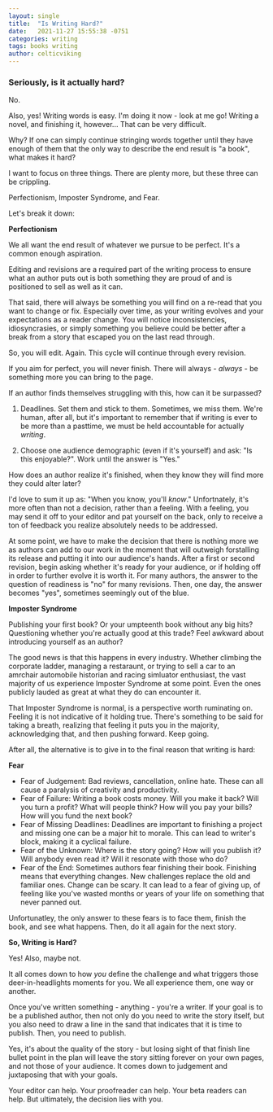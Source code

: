 ```yaml
---
layout: single
title:  "Is Writing Hard?"
date:   2021-11-27 15:55:38 -0751
categories: writing
tags: books writing
author: celticviking
---
```

### Seriously, is it actually hard?

No.

Also, yes! Writing words is easy. I'm doing it now - look at me go! Writing a novel, and finishing it, however... That can be very difficult.

Why? If one can simply continue stringing words together until they have enough of them that the only way to describe the end result is "a book", what makes it hard?

I want to focus on three things. There are plenty more, but these three can be crippling.

Perfectionism, Imposter Syndrome, and Fear.

Let's break it down:

**Perfectionism** 

We all want the end result of whatever we pursue to be perfect. It's a common enough aspiration.

Editing and revisions are a required part of the writing process to ensure what an author puts out is both something they are proud of and is positioned to sell as well as it can.

That said, there will always be something you will find on a re-read that you want to change or fix. Especially over time, as your writing evolves and your expectations as a reader change. You will notice inconsistencies, idiosyncrasies, or simply something you believe could be better after a break from a story that escaped you on the last read through. 

So, you will edit. Again. This cycle will continue through every revision.

If you aim for perfect, you will never finish. There will always - *always* - be something more you can bring to the page.

If an author finds themselves struggling with this, how can it be surpassed?

1) Deadlines. Set them and stick to them. Sometimes, we miss them. We're human, after all, but it's important to remember that if writing is ever to be more than a pasttime, we must be held accountable for actually *writing*.

2) Choose one audience demographic (even if it's yourself) and ask: "Is this enjoyable?". Work until the answer is "Yes."

How does an author realize it's finished, when they know they will find more they could alter later?

I'd love to sum it up as: "When you know, you'll *know*." Unfortnately, it's more often than not a decision, rather than a feeling. With a feeling, you may send it off to your editor and pat yourself on the back, only to receive a ton of feedback you realize absolutely needs to be addressed.

At some point, we have to make the decision that there is nothing more we as authors can add to our work in the moment that will outweigh forstalling its release and putting it into our audience's hands. After a first or second revision, begin asking whether it's ready for your audience, or if holding off in order to further evolve it is worth it. For many authors, the answer to the question of readiness is "no" for many revisions. Then, one day, the answer becomes "yes", sometimes seemingly out of the blue.

**Imposter Syndrome**

Publishing your first book? Or your umpteenth book without any big hits? Questioning whether you're actually good at this trade? Feel awkward about introducing yourself as an author?

The good news is that this happens in every industry. Whether climbing the corporate ladder, managing a restaraunt, or trying to sell a car to an amrchair automobile historian and racing simluator enthusiast, the vast majority of us experience Imposter Syndrome at some point. Even the ones publicly lauded as great at what they do can encounter it.

That Imposter Syndrome is normal, is a perspective worth ruminating on. Feeling it is not indicative of it holding true. There's something to be said for taking a breath, realizing that feeling it puts you in the majority, acknowledging that, and then pushing forward. Keep going. 

After all, the alternative is to give in to the final reason that writing is hard:

**Fear**

* Fear of Judgement: Bad reviews, cancellation, online hate. These can all cause a paralysis of creativity and productivity.
* Fear of Failure: Writing a book costs money. Will you make it back? Will you turn a profit? What will people think? How will you pay your bills? How will you fund the next book? 
* Fear of Missing Deadlines: Deadlines are important to finishing a project and missing one can be a major hit to morale. This can lead to writer's block, making it a cyclical failure.
* Fear of the Unknown: Where is the story going? How will you publish it? Will anybody even read it? Will it resonate with those who do?
* Fear of the End: Sometimes authors fear finishing their book. Finishing means that everything changes. New challenges replace the old and familiar ones. Change can be scary. It can lead to a fear of giving up, of feeling like you've wasted months or years of your life on something that never panned out.

Unfortunatley, the only answer to these fears is to face them, finish the book, and see what happens. Then, do it all again for the next story.

**So, Writing is Hard?**

Yes! Also, maybe not.

It all comes down to how *you* define the challenge and what triggers those deer-in-headlights moments for you. We all experience them, one way or another.

Once you've written something - anything - you're a writer. If your goal is to be a published author, then not only do you need to write the story itself, but you also need to draw a line in the sand that indicates that it is time to publish. Then, you need to publish. 

Yes, it's about the quality of the story - but losing sight of that finish line bullet point in the plan will leave the story sitting forever on your own pages, and not those of your audience. It comes down to judgement and juxtaposing that with your goals.

Your editor can help. Your proofreader can help. Your beta readers can help. But ultimately, the decision lies with you.